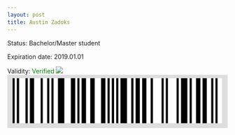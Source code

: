 ```yaml
---
layout: post
title: Austin Zadoks
---
```


Status: Bachelor/Master student

Expiration date: 2019.01.01

Validity: <font color="green"> Verified</font> 
![](/members/img/Austin_Zadoks.png)
![](/members/img/bar.png)
